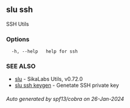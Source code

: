 ## slu ssh

SSH Utils

### Options

```
  -h, --help   help for ssh
```

### SEE ALSO

* [slu](slu.md)	 - SikaLabs Utils, v0.72.0
* [slu ssh keygen](slu_ssh_keygen.md)	 - Genetate SSH private key

###### Auto generated by spf13/cobra on 26-Jan-2024
